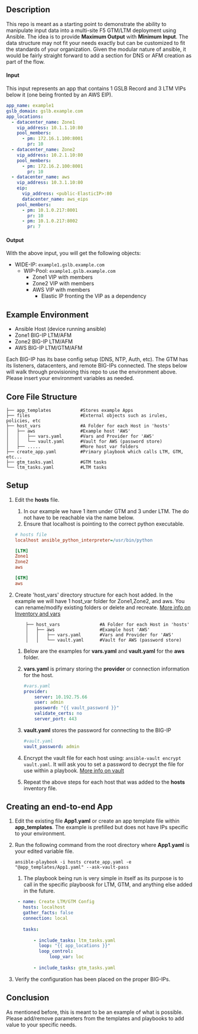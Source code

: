 ## Description
This repo is meant as a starting point to demonstrate the ability to manipulate input data into a multi-site F5 GTM/LTM deployment using Ansible. The idea is to provide **Maximum Output** with **Minimum Input**. The data structure may not fit your needs exactly but can be customized to fit the standards of your organization. Given the modular nature of ansible, it would be fairly straight forward to add a section for DNS or AFM creation as part of the flow.

#### Input

This input represents an app that contains 1 GSLB Record and 3 LTM VIPs below it (one being fronted by an AWS EIP).

```yaml
app_name: example1
gslb_domain: gslb.example.com
app_locations:
  - datacenter_name: Zone1
    vip_address: 10.1.1.10:80
    pool_members:
      - pm: 172.16.1.100:8001
        pr: 10
  - datacenter_name: Zone2
    vip_address: 10.2.1.10:80
    pool_members:
      - pm: 172.16.2.100:8001
        pr: 10
  - datacenter_name: aws
    vip_address: 10.3.1.10:80
    eip:
      vip_address: <public-ElasticIP>:80
      datacenter_name: aws_eips
    pool_members:
      - pm: 10.1.0.217:8001
        pr: 10
      - pm: 10.1.0.217:8002
        pr: 7
```

#### Output
With the above input, you will get the following objects:

* WIDE-IP: ``example1.gslb.example.com``
  * WIP-Pool: ``example1.gslb.example.com``
    * Zone1 VIP with members
    * Zone2 VIP with members
    * AWS VIP with members
      * Elastic IP fronting the VIP as a dependency

## Example Environment
-  Ansible Host (device running ansible)
-  Zone1 BIG-IP LTM/AFM
-  Zone2 BIG-IP LTM/AFM
-  AWS BIG-IP LTM/GTM/AFM

Each BIG-IP has its base config setup (DNS, NTP, Auth, etc). The GTM has its listeners, datacenters, and remote BIG-IPs connected. The steps below will walk through provisioning this repo to use the environment above. Please insert your environment variables as needed.

## Core File Structure
    
```shell
├── app_templates           #Stores example Apps
├── files                   #External objects such as irules, policies, etc
├── host_vars               #A Folder for each Host in 'hosts'
│   ├── aws                 #Example host 'AWS'
│   │   ├── vars.yaml       #Vars and Provider for 'AWS'
│   │   └── vault.yaml      #Vault for AWS (password store)
│   ├── .....               #More host var folders
├── create_app.yaml         #Primary playbook which calls LTM, GTM, etc...
├── gtm_tasks.yaml          #GTM tasks
└── ltm_tasks.yaml          #LTM tasks
```


## Setup
1. Edit the **hosts** file.
    1. In our example we have 1 item under GTM and 3 under LTM. The do not have to be reachable via the name below.
    1. Ensure that localhost is pointing to the correct python executable.
    ```ini
    # hosts file
    localhost ansible_python_interpreter=/usr/bin/python

    [LTM]
    Zone1
    Zone2
    aws

    [GTM]
    aws
    ```
1. Create 'host_vars' directory structure for each host added. In the example we       will have 1 host_var folder for Zone1,Zone2, and aws. You can rename/modify         existing folders or delete and recreate. [More info on Inventory and vars](https://docs.ansible.com/ansible/latest/user_guide/intro_inventory.html)

    ```
        ├── host_vars               #A Folder for each Host in 'hosts'
        │   ├── aws                 #Example host 'AWS'
        │   │   ├── vars.yaml       #Vars and Provider for 'AWS'
        │   │   └── vault.yaml      #Vault for AWS (password store)
    ```
    1. Below are the examples for **vars.yaml** and **vault.yaml** for the **aws** folder.
    1. **vars.yaml** is primary storing the **provider** or connection information for the host.

        ```yaml
        #vars.yaml
        provider:
            server: 10.192.75.66
            user: admin
            password: "{{ vault_password }}"
            validate_certs: no
            server_port: 443
        ```
    1. **vault.yaml** stores the password for connecting to the BIG-IP
        ```yaml
        #vault.yaml
        vault_password: admin
        ```
    1. Encrypt the vault file for each host using: `ansible-vault encrypt vault.yaml`. It will ask you to set a password to decrypt the file for use within a playbook. [More info on vault](https://docs.ansible.com/ansible/latest/user_guide/vault.html)
    1. Repeat the above steps for each host that was added to the **hosts** inventory file.


## Creating an end-to-end App

1. Edit the existing file **App1.yaml** or create an app template file within **app_templates**. The example is prefilled but does not have IPs specific to your environment.

1. Run the following command from the root directory where **App1.yaml** is your edited variable file.
    ```shell
    ansible-playbook -i hosts create_app.yaml -e "@app_templates/App1.yaml" --ask-vault-pass
    ```

   1. The playbook being run is very simple in itself as its purpose is to call in the specific playboosk for LTM, GTM, and anything else added in the future.

   ```yaml
    - name: Create LTM/GTM Config
      hosts: localhost
      gather_facts: false
      connection: local
  
      tasks:
  
          - include_tasks: ltm_tasks.yaml
            loop: "{{ app_locations }}"
            loop_control:
                loop_var: loc
  
          - include_tasks: gtm_tasks.yaml
   ```
1. Verify the configuration has been placed on the proper BIG-IPs.

## Conclusion

As mentioned before, this is meant to be an example of what is possible. Please add/remove parameters from the templates and playbooks to add value to your specific needs.